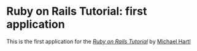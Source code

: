 # Ruby on Rails Tutorial: first application

This is the first application for the
[*Ruby on Rails Tutorial*](http://railstutorial.org/)
by [Michael Hartl](http:/michaelhartl.com/)
